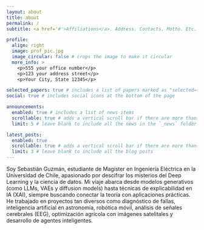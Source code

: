 ```yaml
---
layout: about
title: about
permalink: /
subtitle: <a href='#'>Affiliations</a>. Address. Contacts. Motto. Etc.

profile:
  align: right
  image: prof_pic.jpg
  image_circular: false # crops the image to make it circular
  more_info: >
    <p>555 your office number</p>
    <p>123 your address street</p>
    <p>Your City, State 12345</p>

selected_papers: true # includes a list of papers marked as "selected={true}"
social: true # includes social icons at the bottom of the page

announcements:
  enabled: true # includes a list of news items
  scrollable: true # adds a vertical scroll bar if there are more than 3 news items
  limit: 5 # leave blank to include all the news in the `_news` folder

latest_posts:
  enabled: true
  scrollable: true # adds a vertical scroll bar if there are more than 3 new posts items
  limit: 3 # leave blank to include all the blog posts
---
```


Soy Sebastián Guzmán, estudiante de Magíster en Ingeniería Eléctrica en la Universidad de Chile,
 apasionado por descifrar los misterios del Deep Learning y la ciencia de datos. Mi viaje abarca
  desde modelos generativos (como LLMs, VAEs y diffusion models) hasta técnicas de explicabilidad
   en IA (XAI), siempre buscando conectar la teoría con aplicaciones prácticas. He trabajado en proyectos
    tan diversos como diagnóstico de fallas, inteligencia artificial en astronomía, robótica móvil, análisis
     de señales cerebrales (EEG), optimización agrícola con imágenes satelitales y desarrollo de agentes inteligentes.
